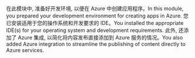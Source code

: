 <span data-ttu-id="84673-101">在此模块中, 准备好开发环境, 以便在 Azure 中创建应用程序。</span><span class="sxs-lookup"><span data-stu-id="84673-101">In this module, you prepared your development environment for creating apps in Azure.</span></span> <span data-ttu-id="84673-102">您已安装适用于您的操作系统和开发要求的 IDE。</span><span class="sxs-lookup"><span data-stu-id="84673-102">You installed the appropriate IDE(s) for your operating system and development requirements.</span></span> <span data-ttu-id="84673-103">此外, 还添加了 Azure 集成, 以简化将内容发布直接添加到 Azure 服务的情况。</span><span class="sxs-lookup"><span data-stu-id="84673-103">You also added Azure integration to streamline the publishing of content directly to Azure services.</span></span>
